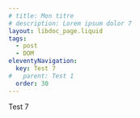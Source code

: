 ```yaml
---
# title: Mon titre
# description: Lorem ipsum dolor 7
layout: libdoc_page.liquid
tags:
  - post
  - DOM
eleventyNavigation:
  key: Test 7
#   parent: Test 1
  order: 30
---
```

Test 7